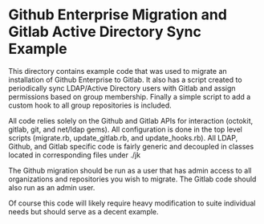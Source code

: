 # Github Enterprise Migration and Gitlab Active Directory Sync Example

This directory contains example code that was used to migrate an installation of Github Enterprise to Gitlab. It also has a script created to periodically sync LDAP/Active Directory users with Gitlab and assign permissions based on group membership. Finally a simple script to add a custom hook to all group repositories is included.

All code relies solely on the Github and Gitlab APIs for interaction (octokit, gitlab, git, and net/ldap gems). All configuration is done in the top level scripts (migrate.rb, update_gitlab.rb, and update_hooks.rb). All LDAP, Github, and Gitlab specific code is fairly generic and decoupled in classes located in corresponding files under ./jk

The Github migration should be run as a user that has admin access to all organizations and repositories you wish to migrate. The Gitlab code should also run as an admin user.

Of course this code will likely require heavy modification to suite individual needs but should serve as a decent example.
